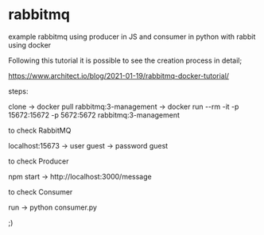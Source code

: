 # rabbitmq
example rabbitmq using producer in JS and consumer in python with rabbit using docker

Following this tutorial it is possible to see the creation process in detail;

https://www.architect.io/blog/2021-01-19/rabbitmq-docker-tutorial/

steps:

clone -> docker pull rabbitmq:3-management -> docker run --rm -it -p 15672:15672 -p 5672:5672 rabbitmq:3-management

to check RabbitMQ

localhost:15673 -> user guest -> password guest

to check Producer

npm start -> http://localhost:3000/message

to check Consumer

run -> python consumer.py

;)
